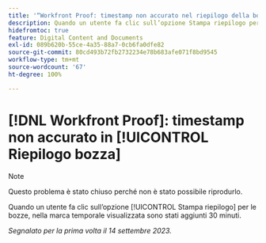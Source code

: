 ```yaml
---
title: '“Workfront Proof: timestamp non accurato nel riepilogo della bozza”'
description: Quando un utente fa clic sull’opzione Stampa riepilogo per le bozze, nella marca temporale visualizzata sono stati aggiunti 30 minuti.
hidefromtoc: true
feature: Digital Content and Documents
exl-id: 089b620b-55ce-4a35-88a7-0cb6fa0dfe82
source-git-commit: 80cd493b72fb2732234e78b683afe071f8bd9545
workflow-type: tm+mt
source-wordcount: '67'
ht-degree: 100%

---
```


# [!DNL Workfront Proof]: timestamp non accurato in [!UICONTROL Riepilogo bozza]

>[!NOTE]
>
>Questo problema è stato chiuso perché non è stato possibile riprodurlo.

Quando un utente fa clic sull’opzione [!UICONTROL Stampa riepilogo] per le bozze, nella marca temporale visualizzata sono stati aggiunti 30 minuti.

_Segnalato per la prima volta il 14 settembre 2023._
